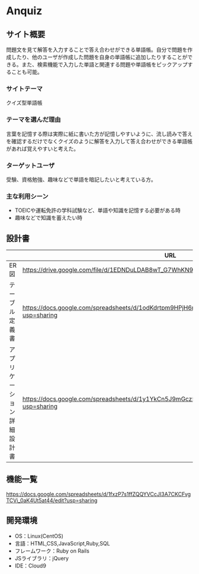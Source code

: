 # Anquiz

## サイト概要
問題文を見て解答を入力することで答え合わせができる単語帳。自分で問題を作成したり、他のユーザが作成した問題を自身の単語帳に追加したりすることができる。また、検索機能で入力した単語と関連する問題や単語帳をピックアップすることも可能。

### サイトテーマ
クイズ型単語帳

### テーマを選んだ理由
言葉を記憶する際は実際に紙に書いた方が記憶しやすいように、流し読みで答えを確認するだけでなくクイズのように解答を入力して答え合わせができる単語帳があれば覚えやすいと考えた。

### ターゲットユーザ
受験、資格勉強、趣味などで単語を暗記したいと考えている方。

### 主な利用シーン
- TOEICや運転免許の学科試験など、単語や知識を記憶する必要がある時
- 趣味などで知識を蓄えたい時

## 設計書
||URL|
|----|----|
|ER図|https://drive.google.com/file/d/1EDNDuLDAB8wT_G7WhKN9qyQN976-NcOR/view?usp=sharing|
|テーブル定義書|https://docs.google.com/spreadsheets/d/1odKdrtpm9HPjH6naqYF52C4Z_irwWXGRZM2_XaxmQpk/edit?usp=sharing|
|アプリケーション詳細設計書|https://docs.google.com/spreadsheets/d/1y1YkCn5J9mGcz5sz5GvBgfrlzWChhMOboMcvo1fC1GY/edit?usp=sharing|

## 機能一覧
https://docs.google.com/spreadsheets/d/1fxzP7s1ffZQQYVCcJI3A7CKCFvgTCVi_0aK4Ut5at44/edit?usp=sharing

## 開発環境
- OS：Linux(CentOS)
- 言語：HTML,CSS,JavaScript,Ruby,SQL
- フレームワーク：Ruby on Rails
- JSライブラリ：jQuery
- IDE：Cloud9
